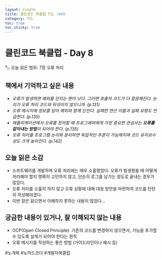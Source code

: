 ```yaml
---
layout: single
title: 클린코드 북클럽 TIL \#09
category: TIL
toc: true
toc_sticky: true
---
```


# 클린코드 북클럽 - Day 8

🏷️ 오늘 읽은 범위: 7장 오류 처리

## 책에서 기억하고 싶은 내용

- *오류가 발생하면 예외를 던지는 편이 낫다. 그러면 호출자 코드가 더 깔끔해진다. 논리가 오류 처리 코드와 뒤섞이지 않으니까. (p.131)*
- *오류 메시지에 정보를 담아 예외와 함께 던진다. 실패한 연산 이름과 실패 유형도 언급한다. (p.135)*
- *애플리케이션에서 오류를 정의할 때 프로그래머에게 가장 중요한 관심사는 **오류를 잡아내는 방법**이 되어야 한다. (p.135)*
- *오류 처리를 프로그램 논리와 분리하면 독립적인 추론이 가능해지며 코드 유지보수성도 크게 높아진다. (p.142)*


## 오늘 읽은 소감

- 소프트웨어를 개발하며 오류 처리에는 매우 소홀했었다. 오류가 발생했을 때 어떻게 처리해야 할지 명확히 고민하지 않고, 단순히 로그를 남기는 정도로 끝내는 경우가 많았다. 
- 오류 처리를 소홀히 하지 않고 오류 상황에 대해 대응 방안을 마련하여 코드를 탄탄히 작성해야겠다.
- 이번 장은 읽으면서 이해하지 못하는 내용이 많았다... 

## 궁금한 내용이 있거나, 잘 이해되지 않는 내용

- OCP(Open Closed Principle): 기존의 코드를 변경하지 않으면서, 기능을 추가할 수 있도록 설계가 되어야 한다는 원칙
- 오류 메시지를 작성하는 좋은 방법 (가이드라인이나 예시 등)

#노개북 #노마드코더 #개발자북클럽

